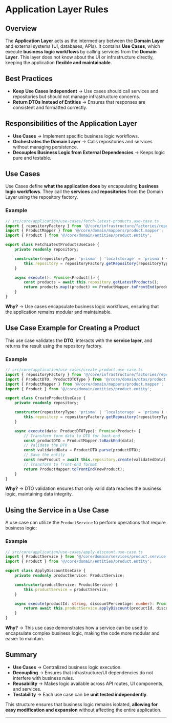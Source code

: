# Application Layer Rules

## Overview

The **Application Layer** acts as the intermediary between the **Domain Layer** and external systems (UI, databases, APIs). It contains **Use Cases**, which execute **business logic workflows** by calling services from the **Domain Layer**. This layer does not know about the UI or infrastructure directly, keeping the application **flexible and maintainable**.

## Best Practices

- **Keep Use Cases Independent** → Use cases should call services and repositories but should not manage infrastructure concerns.
- **Return DTOs Instead of Entities** → Ensures that responses are consistent and formatted correctly.

## Responsibilities of the Application Layer

- **Use Cases** → Implement specific business logic workflows.
- **Orchestrates the Domain Layer** → Calls repositories and services without managing persistence.
- **Decouples Business Logic from External Dependencies** → Keeps logic pure and testable.

## Use Cases

Use Cases define **what the application does** by encapsulating **business logic workflows**. They call the **services** and **repositories** from the Domain Layer using the repository factory.

### Example

```typescript
// src/core/application/use-cases/fetch-latest-products.use-case.ts
import { repositoryFactory } from '@/core/infrastructure/factories/repository.factory';
import { ProductMapper } from '@/core/domain/mappers/product.mapper';
import { Product } from '@/core/domain/entities/product.entity';

export class FetchLatestProductsUseCase {
	private readonly repository;

	constructor(repositoryType: 'prisma' | 'localstorage' = 'prisma') {
		this.repository = repositoryFactory.getRepository(repositoryType);
	}

	async execute(): Promise<Product[]> {
		const products = await this.repository.getLatestProducts();
		return products.map((product) => ProductMapper.toFrontEnd(product));
	}
}
```

**Why?** → Use cases encapsulate business logic workflows, ensuring that the application remains modular and maintainable.

## Use Case Example for Creating a Product

This use case validates the **DTO**, interacts with the **service layer**, and returns the result using the repository factory.

### Example

```typescript
// src/core/application/use-cases/create-product.use-case.ts
import { repositoryFactory } from '@/core/infrastructure/factories/repository.factory';
import { ProductDTO, ProductDTOType } from '@/core/domain/dtos/product.dto';
import { ProductMapper } from '@/core/domain/mappers/product.mapper';
import { Product } from '@/core/domain/entities/product.entity';

export class CreateProductUseCase {
	private readonly repository;

	constructor(repositoryType: 'prisma' | 'localstorage' = 'prisma') {
		this.repository = repositoryFactory.getRepository(repositoryType);
	}

	async execute(data: ProductDTOType): Promise<Product> {
		// Transform form data to DTO for back-end
		const productDTO = ProductMapper.toBackEnd(data);
		// Validate the DTO
		const validatedData = ProductDTO.parse(productDTO);
		// Save the entity
		const newProduct = await this.repository.create(validatedData);
		// Transform to front-end format
		return ProductMapper.toFrontEnd(newProduct);
	}
}
```

**Why?** → DTO validation ensures that only valid data reaches the business logic, maintaining data integrity.

## Using the Service in a Use Case

A use case can utilize the `ProductService` to perform operations that require business logic:

### Example

```typescript
// src/core/application/use-cases/apply-discount.use-case.ts
import { ProductService } from '@/core/domain/services/product.service';
import { Product } from '@/core/domain/entities/product.entity';

export class ApplyDiscountUseCase {
	private readonly productService: ProductService;

	constructor(productService: ProductService) {
		this.productService = productService;
	}

	async execute(productId: string, discountPercentage: number): Promise<Product> {
		return await this.productService.applyDiscount(productId, discountPercentage);
	}
}
```

**Why?** → This use case demonstrates how a service can be used to encapsulate complex business logic, making the code more modular and easier to maintain.

## Summary

- **Use Cases** → Centralized business logic execution.
- **Decoupling** → Ensures that infrastructure/UI dependencies do not interfere with business rules.
- **Reusability** → Makes logic available across API routes, UI components, and services.
- **Testability** → Each use case can be **unit tested independently**.

This structure ensures that business logic remains isolated, **allowing for easy modification and expansion** without affecting the entire application.

---
